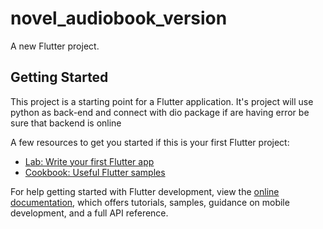# novel_audiobook_version

A new Flutter project.

## Getting Started

This project is a starting point for a Flutter application.
It's project will use python as back-end and connect with dio package
if are having error be sure that backend is online

A few resources to get you started if this is your first Flutter project:

- [Lab: Write your first Flutter app](https://docs.flutter.dev/get-started/codelab)
- [Cookbook: Useful Flutter samples](https://docs.flutter.dev/cookbook)

For help getting started with Flutter development, view the
[online documentation](https://docs.flutter.dev/), which offers tutorials,
samples, guidance on mobile development, and a full API reference.
